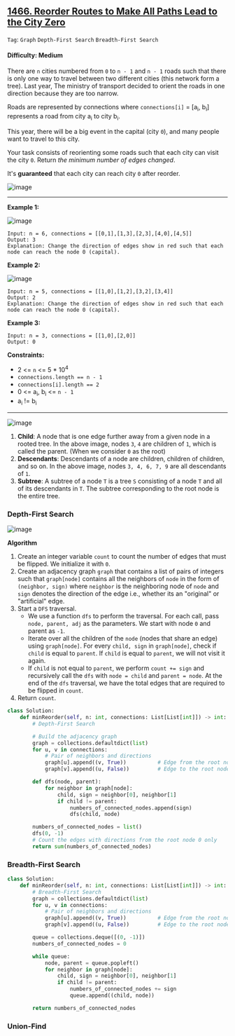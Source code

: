 ## [1466. Reorder Routes to Make All Paths Lead to the City Zero](https://leetcode.com/problems/reorder-routes-to-make-all-paths-lead-to-the-city-zero/)

```Tag```: ```Graph``` ```Depth-First Search``` ```Breadth-First Search```

#### Difficulty: Medium

There are ```n``` cities numbered from ```0``` to ```n - 1``` and ```n - 1``` roads such that there is only one way to travel between two different cities (this network form a tree). Last year, The ministry of transport decided to orient the roads in one direction because they are too narrow.

Roads are represented by connections where ```connections[i]``` = [a<sub>i</sub>, b<sub>i</sub>] represents a road from city a<sub>i</sub> to city b<sub>i</sub>.

This year, there will be a big event in the capital (city ```0```), and many people want to travel to this city.

Your task consists of reorienting some roads such that each city can visit the city ```0```. Return _the minimum number of edges changed_.

It's __guaranteed__ that each city can reach city ```0``` after reorder.

![image](https://user-images.githubusercontent.com/35042430/227409436-7c8356c4-b600-4841-abe6-bb874ad73113.png)

---

__Example 1:__

![image](https://assets.leetcode.com/uploads/2020/05/13/sample_1_1819.png)
```
Input: n = 6, connections = [[0,1],[1,3],[2,3],[4,0],[4,5]]
Output: 3
Explanation: Change the direction of edges show in red such that each node can reach the node 0 (capital).
```

__Example 2:__

![image](https://assets.leetcode.com/uploads/2020/05/13/sample_2_1819.png)
```
Input: n = 5, connections = [[1,0],[1,2],[3,2],[3,4]]
Output: 2
Explanation: Change the direction of edges show in red such that each node can reach the node 0 (capital).
```

__Example 3:__
```
Input: n = 3, connections = [[1,0],[2,0]]
Output: 0
```

__Constraints:__

- 2 <= ```n``` <= 5 * 10<sup>4</sup>
- ```connections.length == n - 1```
- ```connections[i].length == 2```
- 0 <= a<sub>i</sub>, b<sub>i</sub> <= ```n - 1```
- a<sub>i</sub> != b<sub>i</sub>

---

![image](https://leetcode.com/problems/reorder-routes-to-make-all-paths-lead-to-the-city-zero/Figures/1466/1466-1.png)

1. __Child__: A node that is one edge further away from a given node in a rooted tree. In the above image, nodes ```3```, ```4``` are children of ```1```, which is called the parent. (When we consider ```0``` as the root)
2. __Descendants__: Descendants of a node are children, children of children, and so on. In the above image, nodes ```3, 4, 6, 7, 9``` are all descendants of ```1```.
3. __Subtree__: A subtree of a node ```T``` is a tree ```S``` consisting of a node ```T``` and all of its descendants in ```T```. The subtree corresponding to the root node is the entire tree.

### Depth-First Search

![image](https://leetcode.com/problems/reorder-routes-to-make-all-paths-lead-to-the-city-zero/Figures/1466/1466-2.png)

__Algorithm__

1. Create an integer variable ```count``` to count the number of edges that must be flipped. We initialize it with ```0```.
2. Create an adjacency graph ```graph``` that contains a list of pairs of integers such that ```graph[node]``` contains all the neighbors of ```node``` in the form of ```(neighbor, sign)``` where ```neighbor``` is the neighboring node of ```node``` and ```sign``` denotes the direction of the edge i.e., whether its an "original" or "artificial" edge.
3. Start a ```DFS``` traversal.
    - We use a function ```dfs``` to perform the traversal. For each call, pass ```node, parent, adj``` as the parameters. We start with node ```0``` and parent as ```-1```.
    - Iterate over all the children of the ```node``` (nodes that share an edge) using ```graph[node]```. For every ```child, sign``` in ```graph[node]```, check if ```child``` is equal to ```parent```. If ```child``` is equal to ```parent```, we will not visit it again.
    - If ```child``` is not equal to ```parent```, we perform ```count += sign``` and recursively call the ```dfs``` with ```node = child``` and ```parent = node```. At the end of the ```dfs``` traversal, we have the total edges that are required to be flipped in ```count```.
4. Return ```count```.

```Python
class Solution:
    def minReorder(self, n: int, connections: List[List[int]]) -> int:
        # Depth-First Search

        # Build the adjacency graph
        graph = collections.defaultdict(list)
        for u, v in connections:
            # Pair of neighbors and directions
            graph[u].append((v, True))          # Edge from the root node is True or 1
            graph[v].append((u, False))         # Edge to the root node is False or 0

        def dfs(node, parent):
            for neighbor in graph[node]:
                child, sign = neighbor[0], neighbor[1]
                if child != parent:
                    numbers_of_connected_nodes.append(sign)
                    dfs(child, node)

        numbers_of_connected_nodes = list()
        dfs(0, -1)
        # Count the edges with directions from the root node 0 only
        return sum(numbers_of_connected_nodes)
```

### Breadth-First Search

```Python
class Solution:
    def minReorder(self, n: int, connections: List[List[int]]) -> int:
        # Breadth-First Search
        graph = collections.defaultdict(list)
        for u, v in connections:
            # Pair of neighbors and directions
            graph[u].append((v, True))          # Edge from the root node is True or 1
            graph[v].append((u, False))         # Edge to the root node is False or 0

        queue = collections.deque([(0, -1)])
        numbers_of_connected_nodes = 0

        while queue:
            node, parent = queue.popleft()
            for neighbor in graph[node]:
                child, sign = neighbor[0], neighbor[1]
                if child != parent:
                    numbers_of_connected_nodes += sign
                    queue.append((child, node))

        return numbers_of_connected_nodes
```

### Union-Find


